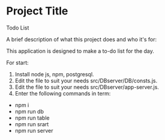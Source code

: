 
# Project Title
Todo List

A brief description of what this project does and who it's for:

This application is designed to make a to-do list for the day.

For start:
1. Install node js, npm, postgresql.
2. Edit the file to suit your needs src/DBserver/DB/consts.js.
3. Edit the file to suit your needs src/DBserver/app-server.js.
4. Enter the following commands in term:
- npm i
- npm run db
- npm run table
- npm run srart
- npm run server


